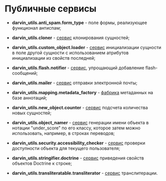 Публичные сервисы
=================

- **darvin_utils.anti_spam.form_type** - поле формы, реализующее функционал антиспам;


- **darvin_utils.cloner** - [сервис](../cloner.md) клонирования сущностей;


- **darvin_utils.custom_object.loader** - [сервис](../custom_entity_loader.md) инициализации сущности в поле другой
 сущности с использованием атрибутов инициализации из свойств последней;


- **darvin_utils.flash.notifier** - [сервис](../flash_notifier.md), упрощающий добавление flash-сообщений;


- **darvin_utils.mailer** - [сервис](../mailer.md) отправки электронной почты;


- **darvin_utils.mapping.metadata_factory** - [фабрика](../metadata_factory.md) метаданных на базе аннотаций;


- **darvin_utils.new_object.counter** - [сервис](../new_entity_counter.md) подсчета количества новых сущностей;


- **darvin_utils.object_namer** - [сервис](../object_namer.md) генерации имени объекта в нотации "under_score" по его
 классу, которое затем можно использовать, например, в строках переводов;


- **darvin_utils.security.accessibility_checker** - [сервис](../accessibility_checker.md) проверки доступности объекта для
 текущего пользователя;


- **darvin_utils.stringifier.doctrine** - [сервис](../stringifier.md) приведения свойств объектов Doctrine к строке;


- **darvin_utils.transliteratable.transliterator** - [сервис](../transliteratable.md) транслитерации.
